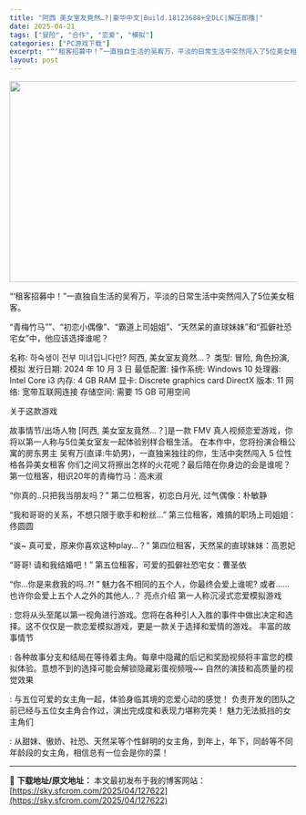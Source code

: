 ```yaml
---
title: "阿西 美女室友竟然…?|豪华中文|Build.18123688+全DLC|解压即撸|"
date: 2025-04-21
tags: ["冒险", "合作", "恋爱", "模拟"]
categories: ["PC游戏下载"]
excerpt: "“‘租客招募中！”一直独自生活的吴宥万，平淡的日常生活中突然闯入了5位美女租客。 “青梅竹马””、“初恋小偶像”、“霸道上司姐姐”、“天然呆的直球妹妹”和“孤僻社恐宅女”中，他应该选择谁呢？ 名称: 하숙생이 전부 미녀입니다만? 阿西, 美女室友竟然…？ 类型: 冒险, 角色扮演, 模拟 发行日期&hellip;"
layout: post
---
```


<img class="aligncenter size-full wp-image-127585" src="https://sky.sfcrom.com/wp-content/uploads/2025/04/2025042110151790.webp" alt="" width="616" height="353" />

“‘租客招募中！”一直独自生活的吴宥万，平淡的日常生活中突然闯入了5位美女租客。

“青梅竹马””、“初恋小偶像”、“霸道上司姐姐”、“天然呆的直球妹妹”和“孤僻社恐宅女”中，他应该选择谁呢？

名称: 하숙생이 전부 미녀입니다만? 阿西, 美女室友竟然…？
类型: 冒险, 角色扮演, 模拟
发行日期: 2024 年 10 月 3 日
最低配置:
操作系统: Windows 10
处理器: Intel Core i3
内存: 4 GB RAM
显卡: Discrete graphics card
DirectX 版本: 11
网络: 宽带互联网连接
存储空间: 需要 15 GB 可用空间

关于这款游戏

故事情节/出场人物
[阿西, 美女室友竟然…？]是一款 FMV 真人视频恋爱游戏，你将以第一人称与5位美女室友一起体验别样合租生活。
在本作中，您将扮演合租公寓的房东男主 吴宥万(直译:牛奶男)，一直独来独往的你，生活中突然闯入 5 位性格各异美女租客
你们之间又将擦出怎样的火花呢？最后陪在你身边的会是谁呢？
第一位租客，相识20年的青梅竹马：高末淑

“你真的..只把我当朋友吗？”
第二位租客，初恋白月光, 过气偶像：朴敏静

“我和哥哥的关系，不想只限于歌手和粉丝…”
第三位租客，难搞的职场上司姐姐：佟圆圆

“诶~ 真可爱，原来你喜欢这种play…？”
第四位租客，天然呆的直球妹妹：高恩妃

“哥哥! 请和我结婚吧！”
第五位租客，可爱的孤僻社恐宅女：曹圣依

“你…你是来救我的吗..?! ”
魅力各不相同的五个人，你最终会爱上谁呢?
或者……也许你会爱上五个人之外的其他人..？
亮点介绍
第一人称沉浸式恋爱模拟游戏

: 您将从头至尾以第一视角进行游戏。您将在各种引人入胜的事件中做出决定和选择。这不仅仅是一款恋爱模拟游戏，更是一款关于选择和爱情的游戏。
丰富的故事情节

: 各种故事分支和结局在等待着主角。每章中隐藏的后记和奖励视频将丰富您的模拟体验。意想不到的选择可能会解锁隐藏彩蛋视频哦~~
自然的演技和高质量的视觉效果

: 与五位可爱的女主角一起，体验身临其境的恋爱心动的感觉！ 负责开发的团队之前已经与五位女主角合作过，演出完成度和表现力堪称完美！
魅力无法抵挡的女主角们

: 从甜妹、傲娇、社恐、天然呆等个性鲜明的女主角，到年上，年下，同龄等不同年龄段的女主角，相信总有一位会是你的菜！

---
📖 **下载地址/原文地址：** 本文最初发布于我的博客网站：[https://sky.sfcrom.com/2025/04/127622](https://sky.sfcrom.com/2025/04/127622)
